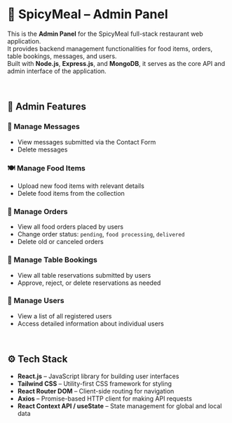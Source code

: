 # 🔧 SpicyMeal – Admin Panel

This is the **Admin Panel** for the SpicyMeal full-stack restaurant web application.  
It provides backend management functionalities for food items, orders, table bookings, messages, and users.  
Built with **Node.js**, **Express.js**, and **MongoDB**, it serves as the core API and admin interface of the application.

<br>

## 🚀 Admin Features

### 💬 Manage Messages
- View messages submitted via the Contact Form
- Delete messages

### 🍽️ Manage Food Items
- Upload new food items with relevant details
- Delete food items from the collection

### 🛒 Manage Orders
- View all food orders placed by users
- Change order status: `pending`, `food processing`, `delivered`
- Delete old or canceled orders

### 📅 Manage Table Bookings
- View all table reservations submitted by users
- Approve, reject, or delete reservations as needed

### 👥 Manage Users
- View a list of all registered users
- Access detailed information about individual users

<br>

## ⚙️ Tech Stack

- **React.js** – JavaScript library for building user interfaces 
- **Tailwind CSS** – Utility-first CSS framework for styling  
- **React Router DOM** – Client-side routing for navigation  
- **Axios** – Promise-based HTTP client for making API requests  
- **React Context API / useState** – State management for global and local data
